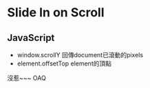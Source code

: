 # Slide In on Scroll

## JavaScript
* window.scrollY
	回傳document已滾動的pixels
* element.offsetTop
	element的頂點

沒惹~~~ OAQ
